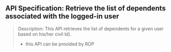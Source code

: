 ## API Specification: Retrieve the list of dependents associated with the logged-in user
> Description: This API retrieves the list of dependents for a given user based on his/her civil Id).
>
> - this API can be provided by ROP
